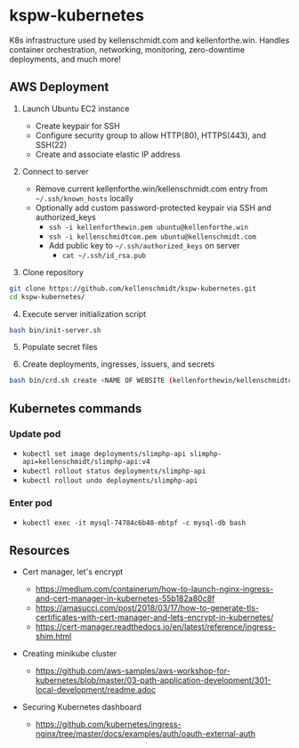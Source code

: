 # kspw-kubernetes

K8s infrastructure used by kellenschmidt.com and kellenforthe.win. Handles container orchestration, networking, monitoring, zero-downtime deployments, and much more!

## AWS Deployment

1. Launch Ubuntu EC2 instance
    - Create keypair for SSH
    - Configure security group to allow HTTP(80), HTTPS(443), and SSH(22)
    - Create and associate elastic IP address

2. Connect to server
    - Remove current kellenforthe.win/kellenschmidt.com entry from `~/.ssh/known_hosts` locally
    - Optionally add custom password-protected keypair via SSH and authorized_keys
        - `ssh -i kellenforthewin.pem ubuntu@kellenforthe.win`
        - `ssh -i kellenschmidtcom.pem ubuntu@kellenschmidt.com`
        - Add public key to `~/.ssh/authorized_keys` on server
            - `cat ~/.ssh/id_rsa.pub`

3. Clone repository

```sh
git clone https://github.com/kellenschmidt/kspw-kubernetes.git
cd kspw-kubernetes/
```

4. Execute server initialization script

```sh
bash bin/init-server.sh
```

5. Populate secret files

6. Create deployments, ingresses, issuers, and secrets

```sh
bash bin/crd.sh create <NAME OF WEBSITE (kellenforthewin/kellenschmidtcom)>
```

## Kubernetes commands

### Update pod

- `kubectl set image deployments/slimphp-api slimphp-api=kellenschmidt/slimphp-api:v4`
- `kubectl rollout status deployments/slimphp-api`
- `kubectl rollout undo deployments/slimphp-api`

### Enter pod

- `kubectl exec -it mysql-74784c6b48-mbtpf -c mysql-db bash`

## Resources

- Cert manager, let's encrypt
    - https://medium.com/containerum/how-to-launch-nginx-ingress-and-cert-manager-in-kubernetes-55b182a80c8f
    - https://amasucci.com/post/2018/03/17/how-to-generate-tls-certificates-with-cert-manager-and-lets-encrypt-in-kubernetes/
    - https://cert-manager.readthedocs.io/en/latest/reference/ingress-shim.html

- Creating minikube cluster
    - https://github.com/aws-samples/aws-workshop-for-kubernetes/blob/master/03-path-application-development/301-local-development/readme.adoc

- Securing Kubernetes dashboard
    - https://github.com/kubernetes/ingress-nginx/tree/master/docs/examples/auth/oauth-external-auth
